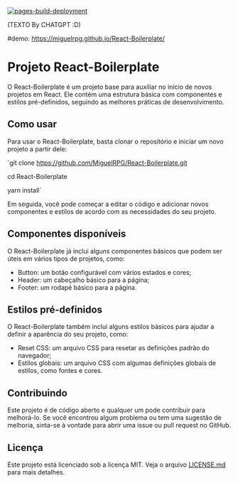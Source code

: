  [![pages-build-deployment](https://github.com/MiguelRPG/React-Boilerplate/actions/workflows/pages/pages-build-deployment/badge.svg?branch=gh-pages)](https://github.com/MiguelRPG/React-Boilerplate/actions/workflows/pages/pages-build-deployment) 

(TEXTO By CHATGPT :D)

#demo: https://miguelrpg.github.io/React-Boilerplate/
# Projeto React-Boilerplate

O React-Boilerplate é um projeto base para auxiliar no início de novos projetos em React. Ele contém uma estrutura básica com componentes e estilos pré-definidos, seguindo as melhores práticas de desenvolvimento.

## Como usar

Para usar o React-Boilerplate, basta clonar o repositório e iniciar um novo projeto a partir dele:

`git clone https://github.com/MiguelRPG/React-Boilerplate.git

cd React-Boilerplate

yarn install`


Em seguida, você pode começar a editar o código e adicionar novos componentes e estilos de acordo com as necessidades do seu projeto.

## Componentes disponíveis

O React-Boilerplate já inclui alguns componentes básicos que podem ser úteis em vários tipos de projetos, como:

- Button: um botão configurável com vários estados e cores;
- Header: um cabeçalho básico para a página;
- Footer: um rodapé básico para a página.

## Estilos pré-definidos

O React-Boilerplate também inclui alguns estilos básicos para ajudar a definir a aparência do seu projeto, como:

- Reset CSS: um arquivo CSS para resetar as definições padrão do navegador;
- Estilos globais: um arquivo CSS com algumas definições globais de estilos, como fontes e cores.

## Contribuindo

Este projeto é de código aberto e qualquer um pode contribuir para melhorá-lo. Se você encontrou algum problema ou tem uma sugestão de melhoria, sinta-se à vontade para abrir uma issue ou pull request no GitHub.

## Licença

Este projeto está licenciado sob a licença MIT. Veja o arquivo [LICENSE.md](LICENSE.md) para mais detalhes.
